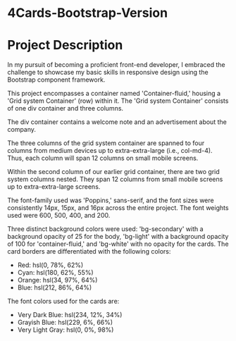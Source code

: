 # 4Cards-Bootstrap-Version

# Project Description

In my pursuit of becoming a proficient front-end developer, I embraced the challenge to showcase my basic skills in responsive design using the Bootstrap component framework.

This project encompasses a container named 'Container-fluid,' housing a 'Grid system Container' (row) within it. The 'Grid system Container' consists of one div container and three columns.

The div container contains a welcome note and an advertisement about the company.

The three columns of the grid system container are spanned to four columns from medium devices up to extra-extra-large (i.e., col-md-4). Thus, each column will span 12 columns on small mobile screens.

Within the second column of our earlier grid container, there are two grid system columns nested. They span 12 columns from small mobile screens up to extra-extra-large screens.

The font-family used was 'Poppins,' sans-serif, and the font sizes were consistently 14px, 15px, and 16px across the entire project. The font weights used were 600, 500, 400, and 200.

Three distinct background colors were used: 'bg-secondary' with a background opacity of 25 for the body, 'bg-light' with a background opacity of 100 for 'container-fluid,' and 'bg-white' with no opacity for the cards. The card borders are differentiated with the following colors:
- Red: hsl(0, 78%, 62%)
- Cyan: hsl(180, 62%, 55%)
- Orange: hsl(34, 97%, 64%)
- Blue: hsl(212, 86%, 64%)

The font colors used for the cards are:
- Very Dark Blue: hsl(234, 12%, 34%)
- Grayish Blue: hsl(229, 6%, 66%)
- Very Light Gray: hsl(0, 0%, 98%)
